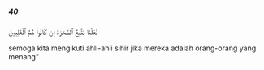 ##### 40

<span class="ayah">لَعَلَّنَا نَتَّبِعُ ٱلسَّحَرَةَ إِن كَانُوا۟ هُمُ ٱلْغَٰلِبِينَ</span>

<span class="ayah_translation">semoga kita mengikuti ahli-ahli sihir jika mereka adalah orang-orang yang menang"</span>
